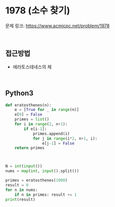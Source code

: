 # 1978 (소수 찾기)

문제 링크: <https://www.acmicpc.net/problem/1978>

<br>

## 접근방법

- 에라토스테네스의 체

<br>

## Python3

```python
def eratosthenes(n):
    e = [True for _ in range(n)]
    e[0] = False
    primes = list()
    for i in range(2, n+1):
        if e[i-1]:
            primes.append(i)
            for j in range(i*2, n+1, i):
                e[j-1] = False
    return primes



N = int(input())
nums = map(int, input().split())

primes = eratosthenes(1000)
result = 0
for n in nums:
    if n in primes: result += 1
print(result)
```
